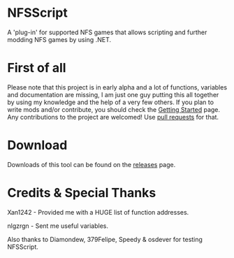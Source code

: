 # NFSScript
A 'plug-in' for supported NFS games that allows scripting and further modding NFS games by using .NET.

# First of all
Please note that this project is in early alpha and a lot of functions, variables and documentation are missing, I am just one guy putting this all together by using my knowledge and the help of a very few others.
If you plan to write mods and/or contribute, you should check the [Getting Started](https://github.com/DennisStanistan/NFSScript/wiki/Getting-Started) page. Any contributions to the project are welcomed! Use [pull requests](https://help.github.com/articles/about-pull-requests/) for that.

# Download
Downloads of this tool can be found on the [releases](https://github.com/DennisStanistan/NFSScript/releases) page.

# Credits & Special Thanks
Xan1242 - Provided me with a HUGE list of function addresses.

nlgzrgn - Sent me useful variables.

Also thanks to Diamondew, 379Felipe, Speedy & osdever for testing NFSScript.

